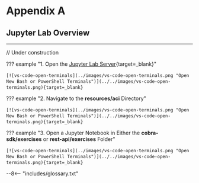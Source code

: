 # Appendix A

## Jupyter Lab Overview

---

// Under construction

??? example "1. Open the [Jupyter Lab Server](http://localhost:8888 "Jupyter Lab Server"){target=_blank}"

    [![vs-code-open-terminals](../images/vs-code-open-terminals.png "Open New Bash or PowerShell Terminals")](../../images/vs-code-open-terminals.png){target=_blank}

??? example "2. Navigate to the **resources/aci** Directory"

    [![vs-code-open-terminals](../images/vs-code-open-terminals.png "Open New Bash or PowerShell Terminals")](../../images/vs-code-open-terminals.png){target=_blank}

??? example "3. Open a Jupyter Notebook in Either the **cobra-sdk/exercises** or **rest-api/exercises** Folder"

    [![vs-code-open-terminals](../images/vs-code-open-terminals.png "Open New Bash or PowerShell Terminals")](../../images/vs-code-open-terminals.png){target=_blank}

--8<-- "includes/glossary.txt"
